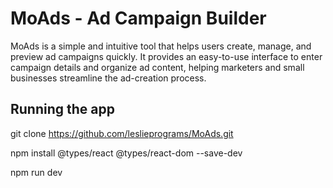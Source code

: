 # MoAds - Ad Campaign Builder
MoAds is a simple and intuitive tool that helps users create, manage, and preview ad campaigns quickly.
It provides an easy-to-use interface to enter campaign details and organize ad content, helping marketers and small businesses streamline the ad-creation process.
## Running the app
git clone https://github.com/leslieprograms/MoAds.git

npm install @types/react @types/react-dom --save-dev

npm run dev
